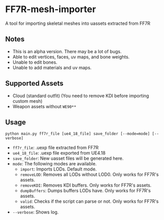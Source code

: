 # FF7R-mesh-importer
A tool for importing skeletal meshes into uassets extracted from FF7R

## Notes

- This is an alpha version. There may be a lot of bugs.
- Able to edit vertices, faces, uv maps, and bone weights.
- Unable to edit bones.
- Unable to add materials and uv maps.

## Supported Assets

- Cloud (standard outfit) (You need to remove KDI before importing custom mesh)
- Weapon assets without `WE90**`


## Usage

```
python main.py ff7r_file [ue4_18_file] save_folder [--mode=mode] [--verbose]
```

- `ff7r_file`: .uexp file extracted from FF7R
- `ue4_18_file`: .uexp file exported from UE4.18
- `save_folder`: New uasset files will be generated here.
- `mode`: The following modes are available.
   - `import`: Imports LODs. Default mode.
   - `removeLOD`: Removes all LODs without LOD0. Only works for FF7R's assets.
   - `removeKDI`: Removes KDI buffers. Only works for FF7R's assets.
   - `dumpBuffers`: Dumps buffers LODs have. Only works for FF7R's assets.
   - `valid`: Checks if the script can parse or not. Only works for FF7R's assets.
- `--verbose`: Shows log.

